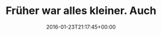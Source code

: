 ---
coordinates:
  type: Point
  coordinates:
  - '11.6083616'
  - '48.1947145'
retweeted: false
source: <a href="http://klinkerapps.com" rel="nofollow">Talon Plus</a>
entities:
  user_mentions:
  - name: Parkway Drive
    screen_name: parkwayofficial
    indices:
    - '31'
    - '47'
    id_str: '67494940'
    id: '67494940'
  urls: []
  symbols: []
  media:
  - expanded_url: https://twitter.com/bascht/status/691006932220547072/photo/1
    indices:
    - '49'
    - '72'
    url: https://t.co/vPs6XqgSOx
    media_url: http://pbs.twimg.com/media/CZbzJL7WwAA8Y0Z.jpg
    id_str: '691006931994066944'
    id: '691006931994066944'
    media_url_https: https://pbs.twimg.com/media/CZbzJL7WwAA8Y0Z.jpg
    sizes:
      large:
        w: '1008'
        h: '756'
        resize: fit
      small:
        w: '680'
        h: '510'
        resize: fit
      medium:
        w: '1008'
        h: '756'
        resize: fit
      thumb:
        w: '150'
        h: '150'
        resize: crop
    type: photo
    display_url: pic.twitter.com/vPs6XqgSOx
  hashtags: []
display_text_range:
- '0'
- '72'
favorite_count: '1'
geo:
  type: Point
  coordinates:
  - '48.1947145'
  - '11.6083616'
id_str: '691006932220547072'
truncated: false
retweet_count: '0'
id: '691006932220547072'
possibly_sensitive: false
created_at: Sat Jan 23 21:17:45 +0000 2016
favorited: false
full_text: |-
  Früher war alles kleiner.
  Auch [@parkwayofficial](https://twitter.com/parkwayofficial).
lang: de
extended_entities:
  media:
  - expanded_url: https://twitter.com/bascht/status/691006932220547072/photo/1
    indices:
    - '49'
    - '72'
    url: https://t.co/vPs6XqgSOx
    media_url: http://pbs.twimg.com/media/CZbzJL7WwAA8Y0Z.jpg
    id_str: '691006931994066944'
    id: '691006931994066944'
    media_url_https: https://pbs.twimg.com/media/CZbzJL7WwAA8Y0Z.jpg
    sizes:
      large:
        w: '1008'
        h: '756'
        resize: fit
      small:
        w: '680'
        h: '510'
        resize: fit
      medium:
        w: '1008'
        h: '756'
        resize: fit
      thumb:
        w: '150'
        h: '150'
        resize: crop
    type: photo
    display_url: pic.twitter.com/vPs6XqgSOx
tags:
- pesos:twitter
date: '2016-01-23T21:17:45+00:00'
src: https://twitter.com/bascht/status/691006932220547072
original_url: https://twitter.com/bascht/status/691006932220547072
type: twitter_tweet
media_url: https://img.bascht.com/twitter/pbs.twimg.com/media/CZbzJL7WwAA8Y0Z.jpg
text: |-
  Früher war alles kleiner.
  Auch [@parkwayofficial](https://twitter.com/parkwayofficial).
title: "Früher war alles kleiner.\nAuch "

---